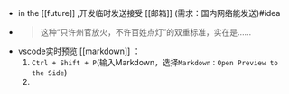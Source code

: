 - in the [[future]] ,开发临时发送接受 [[邮箱]] (需求：国内网络能发送)#idea
- >这种“只许州官放火，不许百姓点灯”的双重标准，实在是……
- vscode实时预览 [[markdown]] ：  
  1. `Ctrl + Shift + P`(输入Markdown，选择`Markdown：Open Preview to the Side`)
  2.
